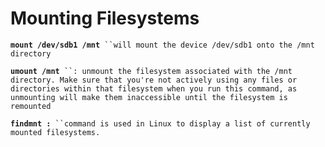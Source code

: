 # Mounting Filesystems

**`mount /dev/sdb1 /mnt`**` ``will mount the device /dev/sdb1 onto the /mnt directory`

**`umount /mnt`**` ``: unmount the filesystem associated with the /mnt directory. Make sure that you're not actively using any files or directories within that filesystem when you run this command, as unmounting will make them inaccessible until the filesystem is remounted`

**`findmnt :`**` ``command is used in Linux to display a list of currently mounted filesystems.`
